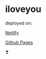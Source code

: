 # iloveyou

deployed on:

[Netlify](https://iheartyou.netlify.app)

[Github Pages](https://xanthisafk.github.io/iloveyou)

❣
